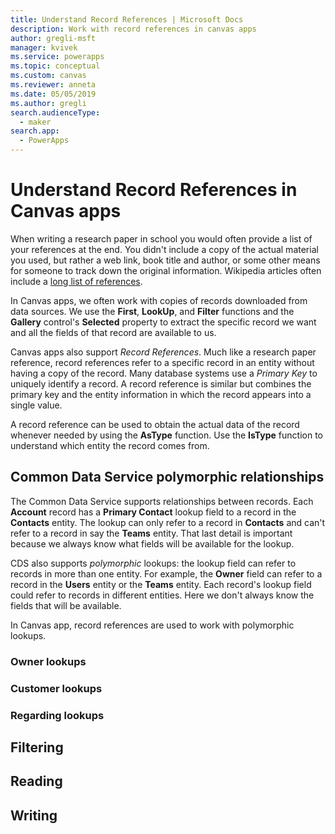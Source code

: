 ```yaml
---
title: Understand Record References | Microsoft Docs
description: Work with record references in canvas apps
author: gregli-msft
manager: kvivek
ms.service: powerapps
ms.topic: conceptual
ms.custom: canvas
ms.reviewer: anneta
ms.date: 05/05/2019
ms.author: gregli
search.audienceType: 
  - maker
search.app: 
  - PowerApps
---
```

# Understand Record References in Canvas apps

When writing a research paper in school you would often provide a list of your references at the end.  You didn't include a copy of the actual material you used, but rather a web link, book title and author, or some other means for someone to track down the original information.  Wikipedia articles often include a [long list of references](https://en.wikipedia.org/wiki/Microsoft#References).

In Canvas apps, we often work with copies of records downloaded from data sources.  We use the **First**, **LookUp**, and **Filter** functions and the **Gallery** control's **Selected** property to extract the specific record we want and all the fields of that record are available to us.

Canvas apps also support *Record References*.  Much like a research paper reference, record references refer to a specific record in an entity without having a copy of the record.  Many database systems use a *Primary Key* to uniquely identify a record.  A record reference is similar but combines the primary key and the entity information in which the record appears into a single value.

A record reference can be used to obtain the actual data of the record whenever needed by using the **AsType** function.  Use the **IsType** function to understand which entity the record comes from.

## Common Data Service polymorphic relationships

The Common Data Service supports relationships between records.  Each **Account** record has a **Primary Contact** lookup field to a record in the **Contacts** entity.  The lookup can only refer to a record in **Contacts** and can't refer to a record in say the **Teams** entity.  That last detail is important because we always know what fields will be available for the lookup.

CDS also supports *polymorphic* lookups: the lookup field can refer to records in more than one entity.  For example, the **Owner** field can refer to a record in the **Users** entity or the **Teams** entity.  Each record's lookup field could refer to records in different entities.  Here we don't always know the fields that will be available.

In Canvas app, record references are used to work with polymorphic lookups.

### Owner lookups

### Customer lookups

### Regarding lookups

## Filtering

## Reading

## Writing






  

 
